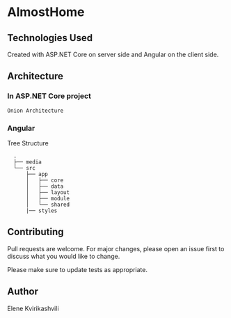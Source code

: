 # AlmostHome

## Technologies Used
Created with ASP.NET Core on server side and Angular on the client side.

## Architecture
### In ASP.NET Core project

```
Onion Architecture
```

### Angular
Tree Structure
<!-- -------------- -->
```
  .
  ├── media
  └── src
      ├── app
      │   ├── core
      │   ├── data
      │   ├── layout
      │   ├── module
      │   └── shared
      |── styles
```
    

## Contributing
Pull requests are welcome. For major changes, please open an issue first to discuss what you would like to change.

Please make sure to update tests as appropriate.

## Author
Elene Kvirikashvili
